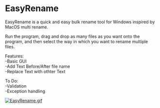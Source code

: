 # EasyRename
EasyRename is a quick and easy bulk rename tool for Windows inspired by MacOS multi rename.

Run the program, drag and drop as many files as you want onto the program, and then select the way in which you want to rename multiple files.
 
Features:  
-Basic GUI  
-Add Text Before/After file name  
-Replace Text with othter Text  

To Do:  
-Validation  
-Exception handling  

[![EasyRename.gif](https://s2.gifyu.com/images/EasyRename.gif)](https://gifyu.com/image/CDUU)
